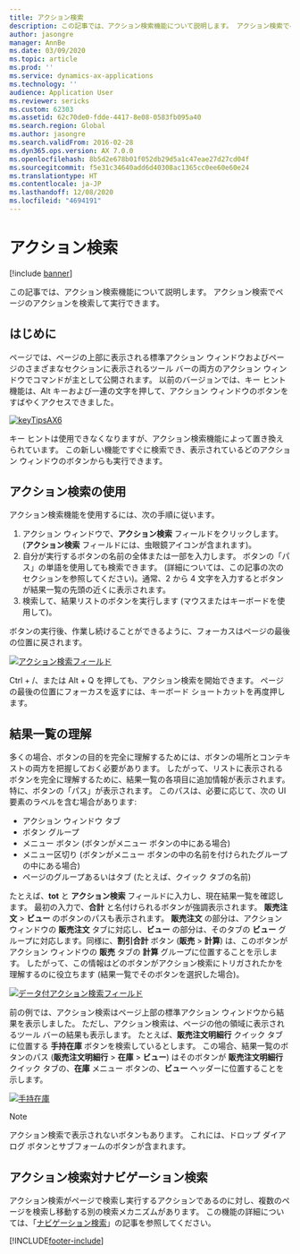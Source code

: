 ```yaml
---
title: アクション検索
description: この記事では、アクション検索機能について説明します。 アクション検索でページのアクションを検索して実行できます。
author: jasongre
manager: AnnBe
ms.date: 03/09/2020
ms.topic: article
ms.prod: ''
ms.service: dynamics-ax-applications
ms.technology: ''
audience: Application User
ms.reviewer: sericks
ms.custom: 62303
ms.assetid: 62c70de0-fdde-4417-8e08-0583fb095a40
ms.search.region: Global
ms.author: jasongre
ms.search.validFrom: 2016-02-28
ms.dyn365.ops.version: AX 7.0.0
ms.openlocfilehash: 8b5d2e678b01f052db29d5a1c47eae27d27cd04f
ms.sourcegitcommit: f5e31c34640add6d40308ac1365cc0ee60e60e24
ms.translationtype: HT
ms.contentlocale: ja-JP
ms.lasthandoff: 12/08/2020
ms.locfileid: "4694191"
---
```

# <a name="action-search"></a>アクション検索

[!include [banner](../includes/banner.md)]

この記事では、アクション検索機能について説明します。 アクション検索でページのアクションを検索して実行できます。

## <a name="introduction"></a>はじめに

ページでは、ページの上部に表示される標準アクション ウィンドウおよびページのさまざまなセクションに表示されるツール バーの両方のアクション ウィンドウでコマンドが主として公開されます。 以前のバージョンでは、キー ヒント機能は、Alt キーおよび一連の文字を押して、アクション ウィンドウのボタンをすばやくアクセスできました。

[![keyTipsAX6](./media/keytipsax6.png)](./media/keytipsax6.png)

キー ヒントは使用できなくなりますが、アクション検索機能によって置き換えられています。 この新しい機能ですぐに検索でき、表示されているどのアクション ウィンドウのボタンからも実行できます。

## <a name="using-action-search"></a>アクション検索の使用

アクション検索機能を使用するには、次の手順に従います。

1. アクション ウィンドウで、**アクション検索** フィールドをクリックします。 (**アクション検索** フィールドには、虫眼鏡アイコンが含まれます)。
2. 自分が実行するボタンの名前の全体または一部を入力します。 ボタンの「パス」の単語を使用しても検索できます。 (詳細については、この記事の次のセクションを参照してください)。通常、2 から 4 文字を入力するとボタンが結果一覧の先頭の近くに表示されます。
3. 検索して、結果リストのボタンを実行します (マウスまたはキーボードを使用して)。

ボタンの実行後、作業し続けることができるように、フォーカスはページの最後の位置に戻されます。

[![アクション検索フィールド](./media/action-search-field.png)](./media/action-search-field.png)

Ctrl + /、または Alt + Q を押しても、アクション検索を開始できます。 ページの最後の位置にフォーカスを返すには、キーボード ショートカットを再度押します。

## <a name="understanding-the-results-list"></a>結果一覧の理解

多くの場合、ボタンの目的を完全に理解するためには、ボタンの場所とコンテキストの両方を把握しておく必要があります。 したがって、リストに表示されるボタンを完全に理解するために、結果一覧の各項目に追加情報が表示されます。 特に、ボタンの「パス」が表示されます。 このパスは、必要に応じて、次の UI 要素のラベルを含む場合があります:

- アクション ウィンドウ タブ
- ボタン グループ
- メニュー ボタン (ボタンがメニュー ボタンの中にある場合)
- メニュー区切り (ボタンがメニュー ボタンの中の名前を付けられたグループの中にある場合)
- ページのグループあるいはタブ (たとえば、クイック タブの名前)

たとえば、**tot** と **アクション検索** フィールドに入力し、現在結果一覧を確認します。 最初の入力で、**合計** と名付けられるボタンが強調表示されます。 **販売注文** &gt; **ビュー** のボタンのパスも表示されます。 **販売注文** の部分は、アクション ウィンドウの **販売注文** タブに対応し、**ビュー** の部分は、そのタブの **ビュー** グループに対応します。同様に、**割引合計** ボタン (**販売** &gt; **計算**) は、このボタンがアクション ウィンドウの **販売** タブの **計算** グループに位置することを示します。 したがって、この情報はどのボタンがアクション検索にトリガされたかを理解するのに役立ちます (結果一覧でそのボタンを選択した場合)。

[![データ付アクション検索フィールド](./media/action-search-field-with-data.png)](./media/action-search-field-with-data.png)

前の例では、アクション検索はページ上部の標準アクション ウィンドウから結果を表示しました。 ただし、アクション検索は、ページの他の領域に表示されるツール バーの結果も表示します。 たとえば、**販売注文明細行** クイック タブに位置する **手持在庫** ボタンを検索しているとします。 この場合、結果一覧のボタンのパス (**販売注文明細行** &gt; **在庫** &gt; **ビュー**) はそのボタンが **販売注文明細行** クイック タブの、**在庫** メニュー ボタンの、**ビュー** ヘッダーに位置することを示します。

[![手持在庫](./media/on-hand-inventory.png)](./media/on-hand-inventory.png)

> [!NOTE]
> アクション検索で表示されないボタンもあります。 これには、ドロップ ダイアログ ボタンとサブフォームのボタンが含まれます。 

## <a name="action-search-vs-navigation-search"></a>アクション検索対ナビゲーション検索

アクション検索がページで検索し実行するアクションであるのに対し、複数のページを検索し移動する別の検索メカニズムがあります。 この機能の詳細については、「[ナビゲーション検索](navigation-search.md)」の記事を参照してください。


[!INCLUDE[footer-include](../../../includes/footer-banner.md)]